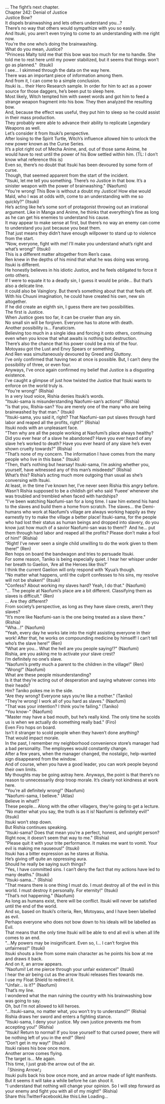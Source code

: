 <br/>
… The fight’s next chapter.<br/>
Chapter 242: Denial of Justice<br/>
Justice Bow?<br/>
It dispels brainwashing and lets others understand you…?<br/>
There’s no way that others would sympathize with you so easily.<br/>
And Itsuki, you aren’t even trying to come to an understanding with me right now.<br/>
You’re the one who’s doing the brainwashing.<br/>
What do you mean, Justice?<br/>
"Princess Malty told me that this bow was too much for me to handle. She told me to rest here until my power stabilized, but it seems that things won’t go as planned."  (Itsuki)<br/>
I see… I skimmed through the data on the way here.<br/>
There was an important piece of information among them.<br/>
And from it, I can come to a simple conclusion.<br/>
Itsuki is… their Hero Research sample. In order for him to act as a power source for those daggers, he’s been put to sleep here.<br/>
Most likely, Witch tempted him with sweet words and got him to feed a strange weapon fragment into his bow. They then analyzed the resulting bow.<br/>
And, because the effect was useful, they put him to sleep so he could assist in their mass production.<br/>
They probably were able to advance their ability to replicate Legendary Weapons as well.<br/>
Let’s consider it from Itsuki’s perspective.<br/>
After losing to the Spirit Turtle, Witch’s influence allowed him to unlock the new power known as the Curse Series.<br/>
It’s a plot right out of Mecha Anime, and, out of those same Anime, he would have to rest until the power of his Bow settled within him. (TL: I don’t know what reference this is)<br/>
Even so, there’s no doubt that Itsuki has been devoured by some form of curse.<br/>
Though, that seemed apparent from the start of the incident.<br/>
"Itsuki, let me tell you something. There’s no Justice in that bow. It’s a sinister weapon with the power of brainwashing." (Naofumi)<br/>
"You’re wrong! This Bow is without a doubt my Justice! How else would Mald, who I was at odds with, come to an understanding with me so quickly?" (Itsuki)<br/>
He’s acting like he’s some sort of protagonist throwing out an irrational argument. Like in Manga and Anime, he thinks that everything’s fine as long as he can get his enemies to understand his cause.<br/>
It may appear to make sense at first, but there’s no way an enemy can come to understand you just because you beat them.<br/>
That just means they didn’t have enough willpower to stand up to violence from the start.<br/>
"Now, everyone, fight with me! I’ll make you understand what’s right and what’s wrong!" (Itsuki)<br/>
This is a different matter altogether from Ren’s case.<br/>
Ren knew in the depths of his mind that what he was doing was wrong. Itsuki is different.<br/>
He honestly believes in his idiotic Justice, and he feels obligated to force it onto others.<br/>
If I were to equate it to a deadly sin, I guess it would be pride… But that’s also a delicate line.<br/>
It could also be Vainglory. But there’s something about that that feels off.<br/>
With his Chuuni imagination, he could have created his own, new sin altogether.<br/>
If he did create an eighth sin, I guess there are two possibilities.<br/>
The first is Justice.<br/>
When Justice goes too far, it can be crueler than any sin.<br/>
No small sin will be forgiven. Everyone has to atone with death.<br/>
Another possibility is… Fanaticism.<br/>
Believing too much in a single idea and forcing it onto others, continuing even when you know that what awaits is nothing but destruction.<br/>
There’s also the chance that his power could be a mix of the four.<br/>
Motoyasu got the Lust and Envy Spears or something.<br/>
And Ren was simultaneously devoured by Greed and Gluttony.<br/>
I’ve only confirmed that having two at once is possible. But, I can’t deny the possibility of three, or even four.<br/>
Anyways, I’ve once again confirmed my belief that Justice is a disgusting existence.<br/>
I’ve caught a glimpse of just how twisted the Justice that Itsuki wants to enforce on the world truly is.<br/>
"You’re wrong!" (Rishia)<br/>
In a very loud voice, Rishia denies Itsuki’s words.<br/>
"Itsuki-sama is misunderstanding Naofumi-san’s actions!" (Rishia)<br/>
"Is that you, Rishia-san? You are merely one of the many who are being brainwashed by that man." (Itsuki)<br/>
"Itsuki-sama, you said it, right? That Naofumi-san put slaves through hard labor and reaped all the profits, right?" (Rishia)<br/>
Itsuki nods with an unpleasant face.<br/>
"Then why are all the people working at Naofumi’s place always healthy? Did you ever hear of a slave he abandoned? Have you ever heard of any slave he’s worked to death? Have you ever heard of any slave he’s even shown cruelty towards?" (Rishia)<br/>
"That’s none of my concern. The information I have comes from the many people who live in this base." (Itsuki)<br/>
"Then, that’s nothing but hearsay! Itsuki-sama, I’m asking whether you, yourself, have witnessed any of this man’s misdeeds!" (Rishia)<br/>
What’s this? Rishia’s acting much more outgoing than usual as she’s conversing with Itsuki.<br/>
At least, in the time I’ve known her, I’ve never seen Rishia this angry before.<br/>
Wasn’t Rishia supposed to be a childish girl who said ‘Fueee’ whenever she was troubled and trembled when faced with hardships?<br/>
"I’ve been watching Naofumi-san for a long time. I saw him extend his hand to the slaves and build them a home from scratch. The slaves… the Demi-humans who work at Naofumi’s village are always working happily as they earnestly try to make the village a better place! Itsuki-sama, for the people who had lost their status as human beings and dropped into slavery, do you know just how much of a savior Naofumi-san was to them!?  And he… put them through hard labor and reaped all the profits? Please don’t make a fool of him!" (Rishia)<br/>
"Right! I’ve never seen a single child unwilling to do the work given to them there!" (Ren)<br/>
Ren hops on board the bandwagon and tries to persuade Itsuki.<br/>
For some reason, Taniko is being especially quiet. I hear her whisper under her breath to Gaelion, ‘Are all the Heroes like this?’<br/>
I think the current Gaelion will only respond with ‘Kyua’s though.<br/>
"No matter what happens, until the culprit confesses to his sins, my resolve will not be shaken!" (Itsuki)<br/>
"Confess? About working my slaves hard? Yeah, I do that." (Naofumi)<br/>
"… The people at Naofumi’s place are a bit different. Classifying them as slaves is difficult." (Ren)<br/>
… Are they different?<br/>
From society’s perspective, as long as they have slave crests, aren’t they slaves?<br/>
"It’s more like Naofumi-san is the one being treated as a slave there." (Rishia)<br/>
"Wha…!" (Naofumi)<br/>
"Yeah, every day he works late into the night assisting everyone in their work! After that, he works on compounding medicine by himself! I can’t tell who’s the slave here!" (Ren)<br/>
"What are you… What the hell are you people saying!?" (Naofumi)<br/>
Rishia, are you asking me to activate your slave crest?<br/>
I’m definitely no one’s slave.<br/>
"Naofumi’s pretty much a parent to the children in the village!" (Ren)<br/>
"Wrong!" (Naofumi)<br/>
What are these people misunderstanding?<br/>
Is it that they’re acting out of desperation and saying whatever comes into their heads?<br/>
Hm? Taniko pokes me in the side.<br/>
"Are they wrong? Everyone says you’re like a mother." (Taniko)<br/>
"They’re wrong! I work all of you hard as slaves." (Naofumi)<br/>
"That was your intention? I think you’re failing." (Taniko)<br/>
"You know-" (Naofumi)<br/>
"Master may have a bad mouth, but he’s really kind. The only time he scolds us is when we actually do something really bad." (Firo)<br/>
Even Firo hops on board.<br/>
Isn’t it stranger to scold people when they haven’t done anything?<br/>
That would impact morale.<br/>
In the past, I remember my neighborhood convenience store’s manager had a bad personality. The employees would constantly change.<br/>
After a few years, when the manager changed, the nostalgic, help-wanted sign disappeared from the window.<br/>
And of course, when you have a good leader, you can work people beyond their own limits.<br/>
My thoughts may be going astray here. Anyways, the point is that there’s no reason to unnecessarily drop troop morale. It’s clearly not kindness at work here.<br/>
"You’re all definitely wrong!" (Naofumi)<br/>
"Naofumi-sama, I believe." (Atlas)<br/>
Believe in what!?<br/>
These people… Along with the other villagers, they’re going to get a lecture.<br/>
"No matter what you say, the truth is as it is! Naofumi is definitely evil!" (Itsuki)<br/>
Itsuki won’t step down.<br/>
But Rishia continues speaking.<br/>
"Itsuki-sama? Does that mean you’re a perfect, honest, and upright person? Right now, it doesn’t seem that way to me." (Rishia)<br/>
"Please quit it with your trite performance. It makes me want to vomit. Your evil is making me nauseous!" (Itsuki)<br/>
Itsuki has a bitter expression as he stares at Rishia.<br/>
He’s giving off quite an oppressing aura.<br/>
Should he really be saying such things?<br/>
"Yes, I have committed sins. I can’t deny the fact that my actions have led to many deaths." (Itsuki)<br/>
"Itsuki-sama…" (Rishia)<br/>
"That means there is one thing I must do. I must destroy all of the evil in this world. I must destroy it personally. For eternity!" (Itsuki)<br/>
"That’s not happening." (Naofumi)<br/>
As long as humans exist, there will be conflict. Itsuki will never be satisfied until the end of the world.<br/>
And so, based on Itsuki’s criteria, Ren, Motoyasu, and I have been labelled as evil.<br/>
Perhaps everyone who does not bow down to his ideals will be labelled as Evil.<br/>
That means that the only time Itsuki will be able to end all evil is when all life comes to an end.<br/>
"…My powers may be insignificant. Even so, I… I can’t forgive this unfairness!" (Itsuki)<br/>
Itsuki shouts a line from some main character as he points his bow at me and draws it back.<br/>
And on it, an arrow appears.<br/>
"Naofumi! Let me pierce through your unfair existence!" (Itsuki)<br/>
I hear the air being cut as the arrow Itsuki releases flies towards me.<br/>
I use my Float Shield to redirect it.<br/>
"Unfair… is it?" (Naofumi)<br/>
That’s my line.<br/>
I wondered what the man ruining the country with his brainwashing bow was going to say.<br/>
Oh, but I’m not allowed to kill heroes.<br/>
"…Itsuki-sama, no matter what, you won’t try to understand?" (Rishia)<br/>
Rishia draws her sword and enters a fighting stance.<br/>
"Itsuki-sama, I deny your justice. My own justice prevents me from accepting you!" (Rishia)<br/>
"Itsuki! Return to normal! If you lose yourself to that cursed power, there will be nothing left of you in the end!" (Ren)<br/>
"Don’t get in my way!" (Itsuki)<br/>
Itsuki raises his bow once more.<br/>
Another arrow comes flying.<br/>
The target is… Me again.<br/>
This time, I just grab the arrow out of the air.<br/>
「Shining Arrow!」<br/>
Itsuki pulls back his bow once more, and an arrow made of light manifests.<br/>
But it seems it will take a while before he can shoot it.<br/>
"I understand that nothing will change your opinion. So I will step forward as your enemy and fight you with all of my might!" (Rishia)<br/>
Share this:TwitterFacebookLike this:Like Loading... <br/>
